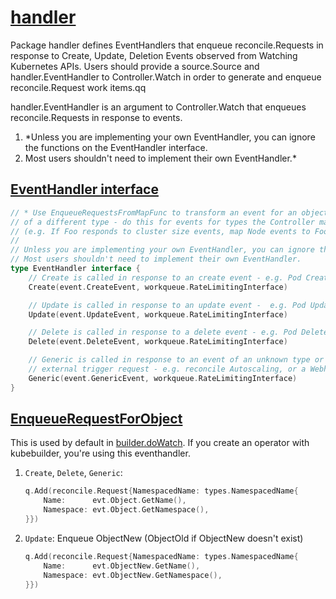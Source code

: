 # [handler](https://pkg.go.dev/sigs.k8s.io/controller-runtime@v0.13.0/pkg/handler)

Package handler defines EventHandlers that enqueue reconcile.Requests in response to Create, Update, Deletion Events observed from Watching Kubernetes APIs. Users should provide a source.Source and handler.EventHandler to Controller.Watch in order to generate and enqueue reconcile.Request work items.qq

handler.EventHandler is an argument to Controller.Watch that enqueues reconcile.Requests in response to events.

1. *Unless you are implementing your own EventHandler, you can ignore the functions on the EventHandler interface.
1. Most users shouldn't need to implement their own EventHandler.*

## [EventHandler interface](https://github.com/kubernetes-sigs/controller-runtime/blob/v0.13.0/pkg/handler/eventhandler.go)

```go
// * Use EnqueueRequestsFromMapFunc to transform an event for an object to a reconcile of an object
// of a different type - do this for events for types the Controller may be interested in, but doesn't create.
// (e.g. If Foo responds to cluster size events, map Node events to Foo objects.)
//
// Unless you are implementing your own EventHandler, you can ignore the functions on the EventHandler interface.
// Most users shouldn't need to implement their own EventHandler.
type EventHandler interface {
	// Create is called in response to an create event - e.g. Pod Creation.
	Create(event.CreateEvent, workqueue.RateLimitingInterface)

	// Update is called in response to an update event -  e.g. Pod Updated.
	Update(event.UpdateEvent, workqueue.RateLimitingInterface)

	// Delete is called in response to a delete event - e.g. Pod Deleted.
	Delete(event.DeleteEvent, workqueue.RateLimitingInterface)

	// Generic is called in response to an event of an unknown type or a synthetic event triggered as a cron or
	// external trigger request - e.g. reconcile Autoscaling, or a Webhook.
	Generic(event.GenericEvent, workqueue.RateLimitingInterface)
}
```

## [EnqueueRequestForObject](https://github.com/kubernetes-sigs/controller-runtime/blob/v0.13.0/pkg/handler/enqueue.go#L36)

This is used by default in [builder.doWatch](https://github.com/kubernetes-sigs/controller-runtime/blob/v0.13.0/pkg/builder/controller.go#L227). If you create an operator with kubebuilder, you're using this eventhandler.

1. `Create`, `Delete`, `Generic`:
	```go
	q.Add(reconcile.Request{NamespacedName: types.NamespacedName{
		Name:      evt.Object.GetName(),
		Namespace: evt.Object.GetNamespace(),
	}})
	```
1. `Update`: Enqueue ObjectNew (ObjectOld if ObjectNew doesn't exist)
	```go
	q.Add(reconcile.Request{NamespacedName: types.NamespacedName{
		Name:      evt.ObjectNew.GetName(),
		Namespace: evt.ObjectNew.GetNamespace(),
	}})
	```
